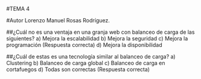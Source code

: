#TEMA 4

#Autor Lorenzo Manuel Rosas Rodríguez.

##¿Cuál no es una ventaja en una granja web con balanceo de carga de las siguientes?
	a) Mejora la escalabilidad
	b) Mejora la seguridad
	c) Mejora la programación (Respuesta correcta)
	d) Mejora la disponibilidad

##¿Cuál de estas es una tecnología similar al balanceo de carga?
	a) Clustering
	b) Balanceo de carga global
	c) Balanceo de carga en cortafuegos
	d) Todas son correctas (Respuesta correcta)

